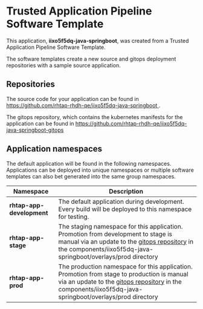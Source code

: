 # Trusted Application Pipeline Software Template

This application, **iixo5f5dq-java-springboot**, was created from a Trusted Application Pipeline Software Template.

The software templates create a new source and gitops deployment repositories with a sample source application. 

## Repositories

The source code for your application can be found in [https://github.com/rhtap-rhdh-qe/iixo5f5dq-java-springboot ](https://github.com/rhtap-rhdh-qe/iixo5f5dq-java-springboot ).
 
The gitops repository, which contains the kubernetes manifests for the application can be found in 
[https://github.com/rhtap-rhdh-qe/iixo5f5dq-java-springboot-gitops ](https://github.com/rhtap-rhdh-qe/iixo5f5dq-java-springboot-gitops ) 

## Application namespaces 

The default application will be found in the following namespaces. Applications can be deployed into unique namespaces or multiple software templates can also bet generated into the same group namespaces.  

|  Namespace   |  Description   |  
| -------- | -------- |   
| **rhtap-app-development** | The default application during development. Every build will be deployed to this namespace for testing. | 
| **rhtap-app-stage** | The staging namespace for this application. Promotion from development to stage is manual via an update to the [gitops repository](https://github.com/rhtap-rhdh-qe/iixo5f5dq-java-springboot-gitops ) in the components/iixo5f5dq-java-springboot/overlays/prod directory |  
| **rhtap-app-prod** | The production namespace for this application. Promotion from stage to production is manual via an update to the [gitops repository](https://github.com/rhtap-rhdh-qe/iixo5f5dq-java-springboot-gitops ) in the components/iixo5f5dq-java-springboot/overlays/prod directory | 